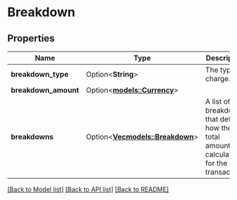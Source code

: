 # Breakdown

## Properties

Name | Type | Description | Notes
------------ | ------------- | ------------- | -------------
**breakdown_type** | Option<**String**> | The type of charge. | [optional]
**breakdown_amount** | Option<[**models::Currency**](Currency.md)> |  | [optional]
**breakdowns** | Option<[**Vec<models::Breakdown>**](Breakdown.md)> | A list of breakdowns that detail how the total amount is calculated for the transaction. | [optional]

[[Back to Model list]](../README.md#documentation-for-models) [[Back to API list]](../README.md#documentation-for-api-endpoints) [[Back to README]](../README.md)


